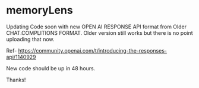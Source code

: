 # memoryLens

Updating Code soon with new OPEN AI RESPONSE API format from Older CHAT.COMPLITIONS FORMAT. Older version still works but there is no point uploading that now. 

Ref- https://community.openai.com/t/introducing-the-responses-api/1140929

New code should be up in 48 hours.

Thanks!
